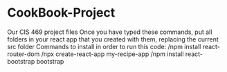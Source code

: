 # CookBook-Project
Our CIS 469 project files
Once you have typed these commands, put all folders in your react app that you created with them, replacing the current src folder
Commands to install in order to run this code:
/npm install react-router-dom
/npx create-react-app my-recipe-app 
/npm install react-bootstrap bootstrap
